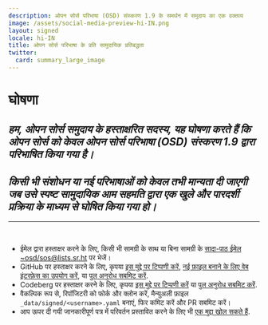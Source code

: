 ```yaml
---
description: ओपन सोर्स परिभाषा (OSD) संस्करण 1.9 के समर्थन में समुदाय का एक वक्तव्य
image: /assets/social-media-preview-hi-IN.png
layout: signed
locale: hi-IN
title: ओपन सोर्स परिभाषा के प्रति सामुदायिक प्रतिबद्धता
twitter:
  card: summary_large_image
---
```

# **घोषणा**

## *हम, ओपन सोर्स समुदाय के हस्ताक्षरित सदस्य, यह घोषणा करते हैं कि ओपन सोर्स को केवल ओपन सोर्स परिभाषा (OSD) संस्करण 1.9 द्वारा परिभाषित किया गया है।*

## *किसी भी संशोधन या नई परिभाषाओं को केवल तभी मान्यता दी जाएगी जब उसे स्पष्ट सामुदायिक आम सहमति द्वारा एक खुले और पारदर्शी प्रक्रिया के माध्यम से घोषित किया गया हो।*

---
<br>

- ईमेल द्वारा हस्ताक्षर करने के लिए, किसी भी सामग्री के साथ या बिना सामग्री के [सादा-पाठ ईमेल](https://useplaintext.email/) [~osd/sos@lists.sr.ht](mailto:~osd/sos@lists.sr.ht) पर भेजें।
- GitHub पर हस्ताक्षर करने के लिए, कृपया [इस मुद्दे पर टिप्पणी करें](https://github.com/OpenSourceDefinition/sos/issues/1), [नई फ़ाइल बनाने के लिए वेब इंटरफ़ेस का उपयोग करें](https://github.com/OpenSourceDefinition/sos/new/main/_data/signed), या [पुल अनुरोध सबमिट करें](https://github.com/OpenSourceDefinition/sos/pulls).
- Codeberg पर हस्ताक्षर करने के लिए, कृपया [इस मुद्दे पर टिप्पणी करें](https://codeberg.org/osd/sos/issues/1) या [पुल अनुरोध सबमिट करें](https://codeberg.org/osd/sos/pulls).
- वैकल्पिक रूप से, रिपॉजिटरी को फोर्क और क्लोन करें, मैन्युअली फ़ाइल `_data/signed/<username>.yaml` बनाएं, फिर कमिट करें और PR सबमिट करें।
- आप ऊपर दी गयी जानकारीपूर्ण पत्र में परिवर्तन प्रस्तावित करने के लिए भी [एक मुद्दा खोल सकते हैं](https://codeberg.org/osd/sos/issues).